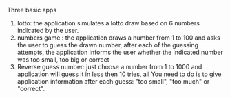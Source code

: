 Three basic apps


1. lotto:
	the application simulates a lotto draw based on 6 numbers indicated by the user.
2. numbers game :
	the application draws a number from 1 to 100 and asks the user to guess the drawn number, after each of the guessing attempts, the application informs the user whether the indicated number was too 		small, too big or correct
3. Reverse guess number:
	just choose a number from 1 to 1000 and application will guess it in less then 10 tries, all You need to do is to give application information after each guess: "too small", "too much" or 		"correct".
